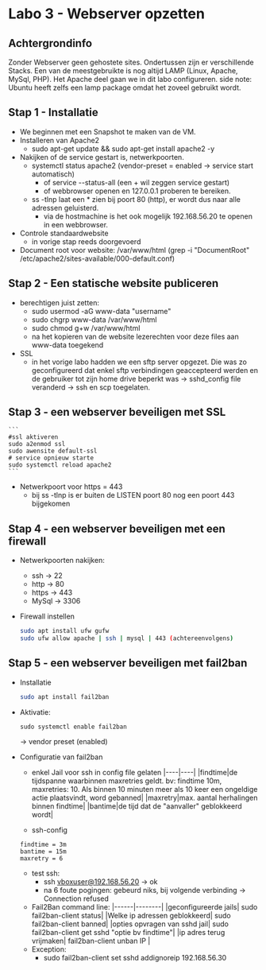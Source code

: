 # Labo 3 - Webserver opzetten

## Achtergrondinfo

Zonder Webserver geen gehostete sites. Ondertussen zijn er verschillende Stacks. Een van de meestgebruikte is nog altijd LAMP (Linux, Apache, MySql, PHP). Het Apache deel gaan we in dit labo configureren.
side note: Ubuntu heeft zelfs een lamp package omdat het zoveel gebruikt wordt.

## Stap 1 - Installatie

- We beginnen met een Snapshot te maken van de VM.
- Installeren van Apache2
  - sudo apt-get update && sudo apt-get install apache2 -y
- Nakijken of de service gestart is, netwerkpoorten.
  - systemctl status apache2 (vendor-preset = enabled -> service start automatisch)
    - of service --status-all (een + wil zeggen service gestart)
    - of webbrowser openen en 127.0.0.1 proberen te bereiken.
  - ss -tlnp laat een * zien bij poort 80 (http), er wordt dus naar alle adressen geluisterd.
    - via de hostmachine is het ook mogelijk 192.168.56.20 te openen in een webbrowser.
- Controle standaardwebsite
  - in vorige stap reeds doorgevoerd
- Document root voor website: /var/www/html (grep -i "DocumentRoot" /etc/apache2/sites-available/000-default.conf)

## Stap 2 - Een statische website publiceren

- berechtigen juist zetten: 
    - sudo usermod -aG www-data "username"
    - sudo chgrp www-data /var/www/html
    - sudo chmod g+w /var/www/html
    - na het kopieren van de website lezerechten voor deze files aan www-data toegekend
- SSL
  - in het vorige labo hadden we een sftp server opgezet. Die was zo geconfigureerd dat enkel sftp verbindingen geaccepteerd werden en de gebruiker tot zijn home drive beperkt was -> sshd_config file veranderd -> ssh en scp toegelaten.

## Stap 3 - een webserver beveiligen met SSL

    ```
    #ssl aktiveren
    sudo a2enmod ssl
    sudo awensite default-ssl
    # service opnieuw starte
    sudo systemctl reload apache2
    ```
- Netwerkpoort voor https = 443
  - bij ss -tlnp is er buiten de LISTEN poort 80 nog een poort 443 bijgekomen

## Stap 4 - een webserver beveiligen met een firewall

- Netwerkpoorten nakijken:
  - ssh -> 22
  - http -> 80
  - https -> 443
  - MySql -> 3306

- Firewall instellen
    ```bash
    sudo apt install ufw gufw
    sudo ufw allow apache | ssh | mysql | 443 (achtereenvolgens)
    ```

## Stap 5 - een webserver beveiligen met fail2ban

- Installatie
  ```bash
  sudo apt install fail2ban
  ```
- Aktivatie:
  
  ```
  sudo systemctl enable fail2ban
  ````
  -> vendor preset (enabled)

- Configuratie van fail2ban
  - enkel Jail voor ssh in config file gelaten
  |----|----|
  |findtime|de tijdspanne waarbinnen maxretries geldt. bv: findtime 10m, maxretries: 10. Als binnen 10 minuten meer als 10 keer een ongeldige actie plaatsvindt, word gebanned|
  |maxretry|max. aantal herhalingen binnen findtime|
  |bantime|de tijd dat de "aanvaller" geblokkeerd wordt|

  - ssh-config
  ```
  findtime = 3m
  bantime = 15m
  maxretry = 6
  ````
  - test ssh:
    - ssh vboxuser@192.168.56.20 -> ok
    - na 6 foute pogingen: gebeurd niks, bij volgende verbinding -> Connection refused
  - Fail2Ban command line:
  |------|--------|
  |geconfigureerde jails| sudo fail2ban-client status|
  |Welke ip adressen geblokkeerd| sudo fail2ban-client banned|
  |opties opvragen van sshd jail| sudo fail2ban-client get sshd "optie bv findtime"|
  |ip adres terug vrijmaken| fail2ban-client unban IP |
  - Exception:
    - sudo fail2ban-client set sshd addignoreip 192.168.56.30




  